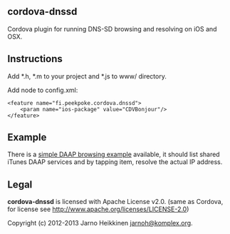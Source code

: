 cordova-dnssd
-------------

Cordova plugin for running DNS-SD browsing and resolving on iOS and OSX.

Instructions
------------

Add *.h, *.m to your project and *.js to www/ directory.  

Add node to config.xml:

    <feature name="fi.peekpoke.cordova.dnssd">
        <param name="ios-package" value="CDVBonjour"/>
    </feature>


Example
-------
There is a <a href="example/">simple DAAP browsing example</a> available,
it should list shared iTunes DAAP services and by tapping item, resolve the
actual IP address.


Legal
-----

**cordova-dnssd** is licensed with Apache License v2.0.
(same as Cordova, for license see http://www.apache.org/licenses/LICENSE-2.0)

Copyright (c) 2012-2013 Jarno Heikkinen <jarnoh@komplex.org>.

